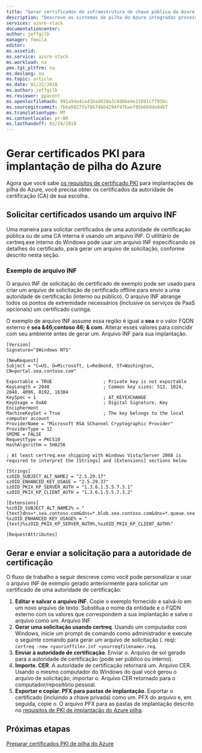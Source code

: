 ```yaml
---
title: "Gerar certificados de infraestrutura de chave pública do Azure pilha para implantação de sistemas de pilha do Azure integradas | Microsoft Docs"
description: "Descreve os sistemas de pilha do Azure integradas processfor implantação do Azure pilha PKI certificado."
services: azure-stack
documentationcenter: 
author: jeffgilb
manager: femila
editor: 
ms.assetid: 
ms.service: azure-stack
ms.workload: na
pms.tgt_pltfrm: na
ms.devlang: na
ms.topic: article
ms.date: 02/22/2018
ms.author: jeffgilb
ms.reviewer: ppacent
ms.openlocfilehash: 991a94e4ca41bad438a3c8d06e4e1f691cff91bc
ms.sourcegitcommit: fbba5027fa76674b64294f47baef85b669de04b7
ms.translationtype: MT
ms.contentlocale: pt-BR
ms.lasthandoff: 02/24/2018
---
```

# <a name="generate-pki-certificates-for-azure-stack-deployment"></a>Gerar certificados PKI para implantação de pilha do Azure
Agora que você sabe [os requisitos de certificado PKI](azure-stack-pki-certs.md) para implantações de pilha do Azure, você precisa obter os certificados da autoridade de certificação (CA) de sua escolha. 

## <a name="request-certificates-using-an-inf-file"></a>Solicitar certificados usando um arquivo INF
Uma maneira para solicitar certificados de uma autoridade de certificação pública ou de uma CA interna é usando um arquivo INF. O utilitário de certreq.exe interno do Windows pode usar um arquivo INF especificando os detalhes do certificado, para gerar um arquivo de solicitação, conforme descrito nesta seção. 

### <a name="sample-inf-file"></a>Exemplo de arquivo INF 
O arquivo INF de solicitação de certificado de exemplo pode ser usado para criar um arquivo de solicitação de certificado offline para envio a uma autoridade de certificação (interno ou público). O arquivo INF abrange todos os pontos de extremidade necessários (inclusive os serviços de PaaS opcionais) um certificado curinga. 

O exemplo de arquivo INF assume essa região é igual a **sea** e o valor FQDN externo é **sea &46;contoso 46; & com**. Alterar esses valores para coincidir com seu ambiente antes de gerar um. Arquivo INF para sua implantação. 

    
    [Version] 
    Signature="$Windows NT$"

    [NewRequest] 
    Subject = "C=US, O=Microsoft, L=Redmond, ST=Washington, CN=portal.sea.contoso.com"

    Exportable = TRUE                   ; Private key is not exportable 
    KeyLength = 2048                    ; Common key sizes: 512, 1024, 2048, 4096, 8192, 16384 
    KeySpec = 1                         ; AT_KEYEXCHANGE 
    KeyUsage = 0xA0                     ; Digital Signature, Key Encipherment 
    MachineKeySet = True                ; The key belongs to the local computer account 
    ProviderName = "Microsoft RSA SChannel Cryptographic Provider" 
    ProviderType = 12 
    SMIME = FALSE 
    RequestType = PKCS10
    HashAlgorithm = SHA256

    ; At least certreq.exe shipping with Windows Vista/Server 2008 is required to interpret the [Strings] and [Extensions] sections below

    [Strings] 
    szOID_SUBJECT_ALT_NAME2 = "2.5.29.17" 
    szOID_ENHANCED_KEY_USAGE = "2.5.29.37" 
    szOID_PKIX_KP_SERVER_AUTH = "1.3.6.1.5.5.7.3.1" 
    szOID_PKIX_KP_CLIENT_AUTH = "1.3.6.1.5.5.7.3.2"

    [Extensions] 
    %szOID_SUBJECT_ALT_NAME2% = "{text}dns=*.sea.contoso.com&dns=*.blob.sea.contoso.com&dns=*.queue.sea.contoso.com&dns=*.table.sea.contoso.com&dns=*.vault.sea.contoso.com&dns=*.adminvault.sea.contoso.com&dns=*.dbadapter.sea.contoso.com&dns=*.appservice.sea.contoso.com&dns=*.scm.appservice.sea.contoso.com&dns=api.appservice.sea.contoso.com&dns=ftp.appservice.sea.contoso.com&dns=sso.appservice.sea.contoso.com&dns=adminportal.sea.contoso.com&dns=management.sea.contoso.com&dns=adminmanagement.sea.contoso.com" 
    %szOID_ENHANCED_KEY_USAGE% = "{text}%szOID_PKIX_KP_SERVER_AUTH%,%szOID_PKIX_KP_CLIENT_AUTH%"

    [RequestAttributes]
    

## <a name="generate-and-submit-request-to-the-ca"></a>Gerar e enviar a solicitação para a autoridade de certificação
O fluxo de trabalho a seguir descreve como você pode personalizar e usar o arquivo INF de exemplo gerado anteriormente para solicitar um certificado de uma autoridade de certificação:

1. **Editar e salvar o arquivo INF**. Copie o exemplo fornecido e salvá-lo em um novo arquivo de texto. Substitua o nome da entidade e o FQDN externo com os valores que correspondem a sua implantação e salve o arquivo como um. Arquivo INF.
2. **Gerar uma solicitação usando certreq**. Usando um computador com Windows, inicie um prompt de comando como administrador e execute o seguinte comando para gerar um arquivo de solicitação (. req): `certreq -new <yourinffile>.inf <yourreqfilename>.req`.
3. **Enviar à autoridade de certificação**. Enviar o. Arquivo de sol gerado para a autoridade de certificação (pode ser público ou interno).
4. **Importe. CER**. A autoridade de certificação retornará um. Arquivo CER. Usando o mesmo computador do Windows do qual você gerou o arquivo de solicitação, importar o. Arquivo CER retornado para o computador/repositório pessoal. 
5. **Exportar e copiar. PFX para pastas de implantação**. Exportar o certificado (incluindo a chave privada) como um. PFX do arquivo e, em seguida, copie o. O arquivo PFX para as pastas de implantação descrito no [requisitos de PKI de implantação do Azure pilha](azure-stack-pki-certs.md).

## <a name="next-steps"></a>Próximas etapas
[Preparar certificados PKI de pilha do Azure](prepare-pki-certs.md)